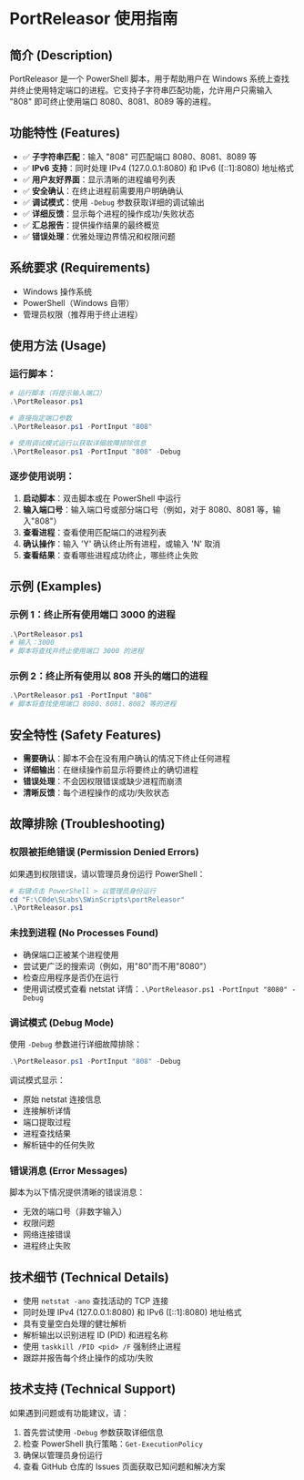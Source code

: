 # PortReleasor 使用指南

## 简介 (Description)
PortReleasor 是一个 PowerShell 脚本，用于帮助用户在 Windows 系统上查找并终止使用特定端口的进程。它支持子字符串匹配功能，允许用户只需输入 "808" 即可终止使用端口 8080、8081、8089 等的进程。

## 功能特性 (Features)
- ✅ **子字符串匹配**：输入 "808" 可匹配端口 8080、8081、8089 等
- ✅ **IPv6 支持**：同时处理 IPv4 (127.0.0.1:8080) 和 IPv6 ([::1]:8080) 地址格式
- ✅ **用户友好界面**：显示清晰的进程编号列表
- ✅ **安全确认**：在终止进程前需要用户明确确认
- ✅ **调试模式**：使用 `-Debug` 参数获取详细的调试输出
- ✅ **详细反馈**：显示每个进程的操作成功/失败状态
- ✅ **汇总报告**：提供操作结果的最终概览
- ✅ **错误处理**：优雅处理边界情况和权限问题

## 系统要求 (Requirements)
- Windows 操作系统
- PowerShell（Windows 自带）
- 管理员权限（推荐用于终止进程）

## 使用方法 (Usage)

### 运行脚本：
```powershell
# 运行脚本（将提示输入端口）
.\PortReleasor.ps1

# 直接指定端口参数
.\PortReleasor.ps1 -PortInput "808"

# 使用调试模式运行以获取详细故障排除信息
.\PortReleasor.ps1 -PortInput "808" -Debug
```

### 逐步使用说明：
1. **启动脚本**：双击脚本或在 PowerShell 中运行
2. **输入端口号**：输入端口号或部分端口号（例如，对于 8080、8081 等，输入"808"）
3. **查看进程**：查看使用匹配端口的进程列表
4. **确认操作**：输入 'Y' 确认终止所有进程，或输入 'N' 取消
5. **查看结果**：查看哪些进程成功终止，哪些终止失败

## 示例 (Examples)

### 示例 1：终止所有使用端口 3000 的进程
```powershell
.\PortReleasor.ps1
# 输入：3000
# 脚本将查找并终止使用端口 3000 的进程
```

### 示例 2：终止所有使用以 808 开头的端口的进程
```powershell
.\PortReleasor.ps1 -PortInput "808"
# 脚本将查找使用端口 8080、8081、8082 等的进程
```

## 安全特性 (Safety Features)
- **需要确认**：脚本不会在没有用户确认的情况下终止任何进程
- **详细输出**：在继续操作前显示将要终止的确切进程
- **错误处理**：不会因权限错误或缺少进程而崩溃
- **清晰反馈**：每个进程操作的成功/失败状态

## 故障排除 (Troubleshooting)

### 权限被拒绝错误 (Permission Denied Errors)
如果遇到权限错误，请以管理员身份运行 PowerShell：
```powershell
# 右键点击 PowerShell > 以管理员身份运行
cd "F:\C0de\SLabs\SWinScripts\portReleasor"
.\PortReleasor.ps1
```

### 未找到进程 (No Processes Found)
- 确保端口正被某个进程使用
- 尝试更广泛的搜索词（例如，用"80"而不用"8080"）
- 检查应用程序是否仍在运行
- 使用调试模式查看 netstat 详情：`.\PortReleasor.ps1 -PortInput "8080" -Debug`

### 调试模式 (Debug Mode)
使用 `-Debug` 参数进行详细故障排除：
```powershell
.\PortReleasor.ps1 -PortInput "808" -Debug
```
调试模式显示：
- 原始 netstat 连接信息
- 连接解析详情
- 端口提取过程
- 进程查找结果
- 解析链中的任何失败

### 错误消息 (Error Messages)
脚本为以下情况提供清晰的错误消息：
- 无效的端口号（非数字输入）
- 权限问题
- 网络连接错误
- 进程终止失败

## 技术细节 (Technical Details)
- 使用 `netstat -ano` 查找活动的 TCP 连接
- 同时处理 IPv4 (127.0.0.1:8080) 和 IPv6 ([::1]:8080) 地址格式
- 具有变量空白处理的健壮解析
- 解析输出以识别进程 ID (PID) 和进程名称
- 使用 `taskkill /PID <pid> /F` 强制终止进程
- 跟踪并报告每个终止操作的成功/失败

## 技术支持 (Technical Support)
如果遇到问题或有功能建议，请：
1. 首先尝试使用 `-Debug` 参数获取详细信息
2. 检查 PowerShell 执行策略：`Get-ExecutionPolicy`
3. 确保以管理员身份运行
4. 查看 GitHub 仓库的 Issues 页面获取已知问题和解决方案

